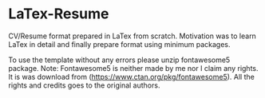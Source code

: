 # LaTex-Resume
CV/Resume format prepared in LaTex from scratch. Motivation was to learn LaTex in detail and finally prepare format using minimum packages.

To use the template without any errors please unzip fontawesome5 package. 
Note: Fontawesome5 is neither made by me nor I claim any rights. It is was download from (https://www.ctan.org/pkg/fontawesome5). All the rights and credits goes to the original authors.
